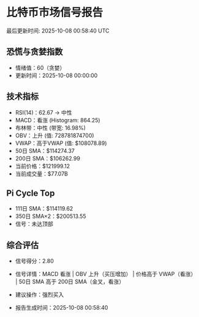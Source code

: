 # 比特币市场信号报告

最后更新时间: 2025-10-08 00:58:40 UTC

## 恐慌与贪婪指数
- 情绪值：60（贪婪）
- 更新时间：2025-10-08 00:00:00

## 技术指标
- RSI(14)：62.67 → 中性
- MACD：看涨 (Histogram: 864.25)
- 布林带：中性 (带宽: 16.98%)
- OBV：上升 (值: 728781874700)
- VWAP：高于VWAP (值: $108078.89)
- 50日 SMA：$114274.37
- 200日 SMA：$106262.99
- 当前价格：$121999.12
- 当前成交量：$77.07B

## Pi Cycle Top
- 111日 SMA：$114119.62
- 350日 SMA×2：$200513.55
- 信号：未达顶部

## 综合评估
- 信号得分：2.80
- 信号详情：MACD 看涨 | OBV 上升（买压增加） | 价格高于 VWAP（看涨） | 50日 SMA 高于 200日 SMA（金叉，看涨）
- 建议操作：强烈买入

- 报告生成时间：2025-10-08 00:58:40